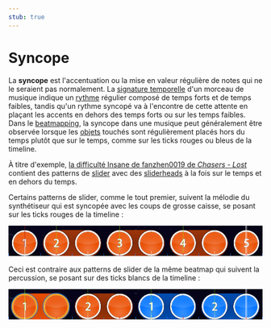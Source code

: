 ```yaml
---
stub: true
---
```


# Syncope

La **syncope** est l'accentuation ou la mise en valeur régulière de notes qui ne le seraient pas normalement. La [signature temporelle](/wiki/Music_theory/Time_signature) d'un morceau de musique indique un [rythme](/wiki/Music_theory/Rhythm) régulier composé de temps forts et de temps faibles, tandis qu'un rythme syncopé va à l'encontre de cette attente en plaçant les accents en dehors des temps forts ou sur les temps faibles. Dans le [beatmapping](/wiki/Beatmapping), la syncope dans une musique peut généralement être observée lorsque les [objets](/wiki/Hit_object) touchés sont régulièrement placés hors du temps plutôt que sur le temps, comme sur les ticks rouges ou bleus de la timeline.

À titre d'exemple, [la difficulté Insane de fanzhen0019 de *Chasers - Lost*](https://osu.ppy.sh/beatmapsets/151114#osu/372628) contient des patterns de [slider](/wiki/Hit_object/Slider) avec des [sliderheads](/wiki/Hit_object/Sliderhead) à la fois sur le temps et en dehors du temps.

Certains patterns de slider, comme le tout premier, suivent la mélodie du synthétiseur qui est syncopée avec les coups de grosse caisse, se posant sur les ticks rouges de la timeline :

![Exemple de slidersheads suivants un rythme syncopé](img/syncopated-sliders.png)

Ceci est contraire aux patterns de slider de la même beatmap qui suivent la percussion, se posant sur des ticks blancs de la timeline :

![Exemple de sliderheads suivants le rythme](img/unsyncopated-sliders.png)
